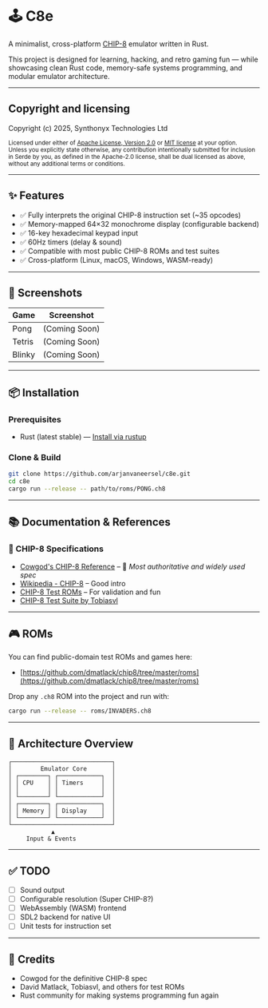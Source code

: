 # 🕹️ C8e

A minimalist, cross-platform [CHIP-8](https://en.wikipedia.org/wiki/CHIP-8) emulator written in Rust.

This project is designed for learning, hacking, and retro gaming fun — while showcasing clean Rust code, memory-safe systems programming, and modular emulator architecture.

---

## Copyright and licensing
Copyright (c) 2025, Synthonyx Technologies Ltd

<sup>
Licensed under either of <a href="LICENSE-APACHE">Apache License, Version
2.0</a> or <a href="LICENSE-MIT">MIT license</a> at your option.
</sup>

<br>

<sub>
Unless you explicitly state otherwise, any contribution intentionally submitted
for inclusion in Serde by you, as defined in the Apache-2.0 license, shall be
dual licensed as above, without any additional terms or conditions.
</sub>

---

## ✨ Features

- ✅ Fully interprets the original CHIP-8 instruction set (~35 opcodes)
- ✅ Memory-mapped 64×32 monochrome display (configurable backend)
- ✅ 16-key hexadecimal keypad input
- ✅ 60Hz timers (delay & sound)
- ✅ Compatible with most public CHIP-8 ROMs and test suites
- ✅ Cross-platform (Linux, macOS, Windows, WASM-ready)

---

## 📸 Screenshots

| Game        | Screenshot       |
|-------------|------------------|
| Pong        | (Coming Soon)    |
| Tetris      | (Coming Soon)    |
| Blinky      | (Coming Soon)    |

---

## 📦 Installation

### Prerequisites
- Rust (latest stable) — [Install via rustup](https://rustup.rs)

### Clone & Build
```bash
git clone https://github.com/arjanvaneersel/c8e.git
cd c8e
cargo run --release -- path/to/roms/PONG.ch8
````

---

## 📚 Documentation & References

### 📜 CHIP-8 Specifications

* [Cowgod\'s CHIP-8 Reference](http://devernay.free.fr/hacks/chip8/C8TECH10.HTM) – 🧠 *Most authoritative and widely used spec*
* [Wikipedia - CHIP-8](https://en.wikipedia.org/wiki/CHIP-8) – Good intro
* [CHIP-8 Test ROMs](https://github.com/dmatlack/chip8/tree/master/roms) – For validation and fun
* [CHIP-8 Test Suite by Tobiasvl](https://github.com/tobiasvl/chip8-test-suite)

---

## 🎮 ROMs

You can find public-domain test ROMs and games here:

* [https://github.com/dmatlack/chip8/tree/master/roms](https://github.com/dmatlack/chip8/tree/master/roms)

Drop any `.ch8` ROM into the project and run with:

```bash
cargo run --release -- roms/INVADERS.ch8
```

---

## 🧠 Architecture Overview

```text
┌────────────────────────────┐
│        Emulator Core       │
│ ┌────────┐ ┌────────────┐  │
│ │ CPU    │ │ Timers     │  │
│ │        │ │            │  │
│ └────────┘ └────────────┘  │
│ ┌────────┐ ┌────────────┐  │
│ │ Memory │ │ Display    │  │
│ └────────┘ └────────────┘  │
└────────────────────────────┘
            ▲
     Input & Events
```

---

## ✅ TODO

* [ ] Sound output
* [ ] Configurable resolution (Super CHIP-8?)
* [ ] WebAssembly (WASM) frontend
* [ ] SDL2 backend for native UI
* [ ] Unit tests for instruction set

---

## 🙌 Credits

* Cowgod for the definitive CHIP-8 spec
* David Matlack, Tobiasvl, and others for test ROMs
* Rust community for making systems programming fun again